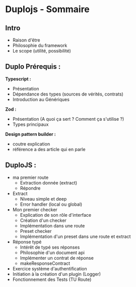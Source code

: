 # Duplojs - Sommaire

## Intro
- Raison d'être
- Philosophie du framework
- Le scope (utilité, possibilité)

## Duplo Prérequis :

**Typescript :**
- Présentation
- Dépendance des types (sources de vérités, contrats)
- Introduction au Génériques

**Zod :**
- Présentation (A quoi ça sert ? Comment ça s'utilise ?)
- Types principaux

**Design pattern builder :**
- coutre explication
- référence a des article qui en parle

## DuploJS :

- ma premier route
  - Extraction donnée (extract)
  - Répondre
- Extract
  - Niveau simple et deep
  - Error handler (local ou global)
- Mon premier checker
  - Explication de son rôle d'interface
  - Création d'un checker
  - Implémentation dans une route
  - Preset checker
  - Implémentation d'un preset dans une route et extract
- Réponse typé
	- Intérêt de typé ses réponses
	- Philosophie d'un document api
	- Implémenter un contrat de réponse
	- makeResponseContract
- Exercice système d'authentification
- Initiation à la création d'un plugin (Logger)
- Fonctionnement des Tests (TU Route)